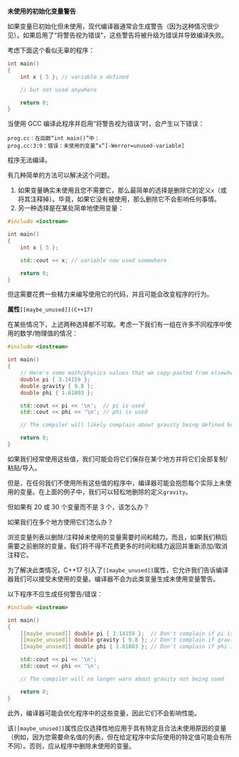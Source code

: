 **未使用的初始化变量警告**

如果变量已初始化但未使用，现代编译器通常会生成警告（因为这种情况很少见）。如果启用了“将警告视为错误”，这些警告将被升级为错误并导致编译失败。

考虑下面这个看似无辜的程序：

```cpp
int main()
{
    int x { 5 }; // variable x defined

    // but not used anywhere

    return 0;
}
```

当使用 GCC 编译此程序并启用“将警告视为错误”时，会产生以下错误：

```plain
prog.cc：在函数“int main()”中：
prog.cc:3:9：错误：未使用的变量“x”[-Werror=unused-variable]
```

程序无法编译。

有几种简单的方法可以解决这个问题。

1. 如果变量确实未使用且您不需要它，那么最简单的选择是删除它的定义`x`（或将其注释掉）。毕竟，如果它没有被使用，那么删除它不会影响任何事情。
2. 另一种选择是在某处简单地使用变量：

```cpp
#include <iostream>

int main()
{
    int x { 5 };

    std::cout << x; // variable now used somewhere

    return 0;
}
```

但这需要花费一些精力来编写使用它的代码，并且可能会改变程序的行为。

**属性**`[[maybe_unused]](C++17)`

在某些情况下，上述两种选择都不可取。考虑一下我们有一组在许多不同程序中使用的数学/物理值的情况：

```cpp
#include <iostream>

int main()
{
    // Here's some math/physics values that we copy-pasted from elsewhere
    double pi { 3.14159 };
    double gravity { 9.8 };
    double phi { 1.61803 };

    std::cout << pi << '\n';  // pi is used
    std::cout << phi << '\n'; // phi is used

    // The compiler will likely complain about gravity being defined but unused

    return 0;
}
```

如果我们经常使用这些值，我们可能会将它们保存在某个地方并将它们全部复制/粘贴/导入。

但是，在任何我们不使用所有这些值的程序中，编译器可能会抱怨每个实际上未使用的变量。在上面的例子中，我们可以轻松地删除的定义`gravity`。

但如果有 20 或 30 个变量而不是 3 个，该怎么办？

如果我们在多个地方使用它们怎么办？

浏览变量列表以删除/注释掉未使用的变量需要时间和精力。而且，如果我们稍后需要之前删除的变量，我们将不得不花费更多的时间和精力返回并重新添加/取消注释它。

为了解决此类情况，C++17 引入了`[[maybe_unused]]`属性，它允许我们告诉编译器我们可以接受未使用的变量。编译器不会为此类变量生成未使用变量警告。

以下程序不应生成任何警告/错误：

```cpp
#include <iostream>

int main()
{
    [[maybe_unused]] double pi { 3.14159 };  // Don't complain if pi is unused
    [[maybe_unused]] double gravity { 9.8 }; // Don't complain if gravity is unused
    [[maybe_unused]] double phi { 1.61803 }; // Don't complain if phi is unused

    std::cout << pi << '\n';
    std::cout << phi << '\n';

    // The compiler will no longer warn about gravity not being used

    return 0;
}
```

此外，编译器可能会优化程序中的这些变量，因此它们不会影响性能。

该`[[maybe_unused]]`属性应仅选择性地应用于具有特定且合法未使用原因的变量（例如，因为您需要命名值的列表，但在给定程序中实际使用的特定值可能会有所不同）。否则，应从程序中删除未使用的变量。
